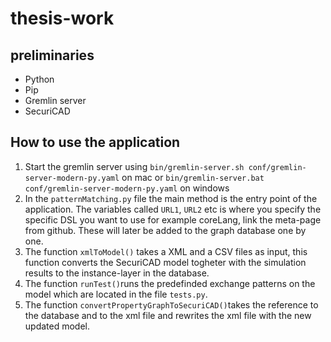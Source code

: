 # thesis-work

## preliminaries
- Python
- Pip
- Gremlin server 
- SecuriCAD

## How to use the application
1. Start the gremlin server using `bin/gremlin-server.sh conf/gremlin-server-modern-py.yaml` on mac or `bin/gremlin-server.bat conf/gremlin-server-modern-py.yaml` on windows
2. In the `patternMatching.py` file the main method is the entry point of the application. The variables called `URL1`, `URL2` etc is where you specify the specific DSL you want to use for example coreLang, link the meta-page from github. These will later be added to the graph database one by one.
3. The function `xmlToModel()` takes a XML and a CSV files as input, this function converts the SecuriCAD model togheter with the simulation results to the instance-layer in the database.
4. The function `runTest()`runs the predefinded exchange patterns on the model which are located in the file `tests.py`.
5. The function `convertPropertyGraphToSecuriCAD()`takes the reference to the database and to the xml file and rewrites the xml file with the new updated model.
